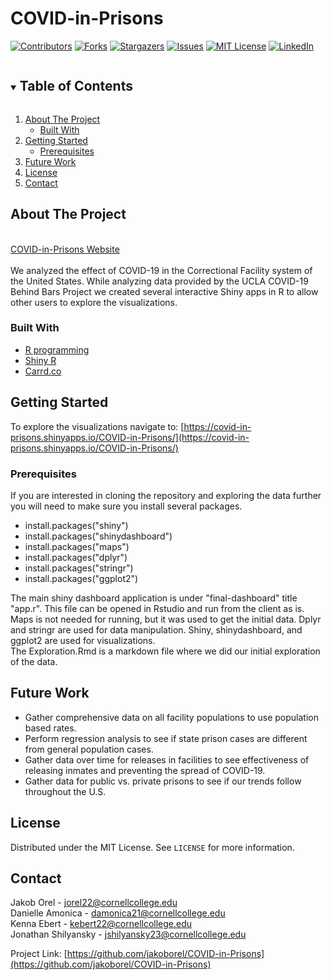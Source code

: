 # COVID-in-Prisons
<!-- PROJECT SHIELDS -->
<!--
*** I'm using markdown "reference style" links for readability.
*** Reference links are enclosed in brackets [ ] instead of parentheses ( ).
*** See the bottom of this document for the declaration of the reference variables
*** for contributors-url, forks-url, etc. This is an optional, concise syntax you may use.
*** https://www.markdownguide.org/basic-syntax/#reference-style-links
-->
[![Contributors][contributors-shield]][contributors-url]
[![Forks][forks-shield]][forks-url]
[![Stargazers][stars-shield]][stars-url]
[![Issues][issues-shield]][issues-url]
[![MIT License][license-shield]][license-url]
[![LinkedIn][linkedin-shield]][linkedin-url]




<!-- TABLE OF CONTENTS -->
<details open="open">
  <summary><h2 style="display: inline-block">Table of Contents</h2></summary>
  <ol>
    <li>
      <a href="#about-the-project">About The Project</a>
      <ul>
        <li><a href="#built-with">Built With</a></li>
      </ul>
    </li>
    <li>
      <a href="#getting-started">Getting Started</a>
      <ul>
        <li><a href="#prerequisites">Prerequisites</a></li>
      </ul>
    </li>
    <li><a href="#future-work">Future Work</a></li>
    <li><a href="#license">License</a></li>
    <li><a href="#contact">Contact</a></li>
  </ol>
</details>



<!-- ABOUT THE PROJECT -->
## About The Project
\
[COVID-in-Prisons Website](https://covid-in-prisons.carrd.co/)
\
\
We analyzed the effect of COVID-19 in the Correctional Facility system of the United States. While analyzing data provided by the UCLA COVID-19 Behind Bars Project we created several interactive Shiny apps in R to allow other users to explore the visualizations. 


### Built With

* [R programming](https://www.r-project.org/about.html)
* [Shiny R](https://shiny.rstudio.com/)
* [Carrd.co](https://carrd.co/)



<!-- GETTING STARTED -->
## Getting Started

To explore the visualizations navigate to: [https://covid-in-prisons.shinyapps.io/COVID-in-Prisons/](https://covid-in-prisons.shinyapps.io/COVID-in-Prisons/)

### Prerequisites

If you are interested in cloning the repository and exploring the data further you will need to make sure you install several packages.
* install.packages("shiny")
* install.packages("shinydashboard")
* install.packages("maps")
* install.packages("dplyr")
* install.packages("stringr")
* install.packages("ggplot2")

The main shiny dashboard application is under "final-dashboard" title "app.r". This file can be opened in Rstudio and run from the client as is. 
\
Maps is not needed for running, but it was used to get the initial data. Dplyr and stringr are used for data manipulation. Shiny, shinydashboard, and ggplot2 are used for visualizations.
\
The Exploration.Rmd is a markdown file where we did our initial exploration of the data.

<!-- FUTURE -->
## Future Work

* Gather comprehensive data on all facility populations to use population based rates.
* Perform regression analysis to see if state prison cases are different from general population cases.
* Gather data over time for releases in facilities to see effectiveness of releasing inmates and preventing the spread of COVID-19.
* Gather data for public vs. private prisons to see if our trends follow throughout the U.S.


<!-- LICENSE -->
## License

Distributed under the MIT License. See `LICENSE` for more information.



<!-- CONTACT -->
## Contact

Jakob Orel - jorel22@cornellcollege.edu
\
Danielle Amonica - damonica21@cornellcollege.edu
\
Kenna Ebert - kebert22@cornellcollege.edu
\
Jonathan Shilyansky - jshilyansky23@cornellcollege.edu

Project Link: [https://github.com/jakoborel/COVID-in-Prisons](https://github.com/jakoborel/COVID-in-Prisons)





<!-- MARKDOWN LINKS & IMAGES -->
<!-- https://www.markdownguide.org/basic-syntax/#reference-style-links -->
[contributors-shield]: https://img.shields.io/github/contributors/jakoborel/COVID-in-Prisons.svg?style=for-the-badge
[contributors-url]: https://github.com/jakoborel/COVID-in-Prisons/graphs/contributors
[forks-shield]: https://img.shields.io/github/forks/jakoborel/COVID-in-Prisons.svg?style=for-the-badge
[forks-url]: https://github.com/jakoborel/COVID-in-Prisons/network/members
[stars-shield]: https://img.shields.io/github/stars/jakoborel/COVID-in-Prisons.svg?style=for-the-badge
[stars-url]: https://github.com/jakoborel/COVID-in-Prisons/stargazers
[issues-shield]: https://img.shields.io/github/issues/jakoborel/COVID-in-Prisons.svg?style=for-the-badge
[issues-url]: https://github.com/jakoborel/COVID-in-Prisons/issues
[license-shield]: https://img.shields.io/github/license/jakoborel/COVID-in-Prisons.svg?style=for-the-badge
[license-url]: https://github.com/jakoborel/COVID-in-Prisons/blob/master/LICENSE.txt
[linkedin-shield]: https://img.shields.io/badge/-LinkedIn-black.svg?style=for-the-badge&logo=linkedin&colorB=555
[linkedin-url]: https://linkedin.com/in/jakob-orel
